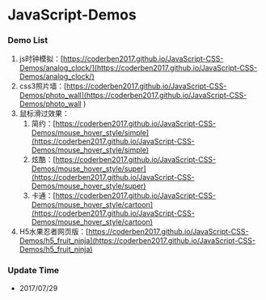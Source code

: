 # JavaScript-Demos

### Demo List
1. js时钟模拟：[https://coderben2017.github.io/JavaScript-CSS-Demos/analog_clock/](https://coderben2017.github.io/JavaScript-CSS-Demos/analog_clock/)
2. css3照片墙：[https://coderben2017.github.io/JavaScript-CSS-Demos/photo_wall](https://coderben2017.github.io/JavaScript-CSS-Demos/photo_wall
)
3. 鼠标滑过效果：
    1. 简约：[https://coderben2017.github.io/JavaScript-CSS-Demos/mouse_hover_style/simple](https://coderben2017.github.io/JavaScript-CSS-Demos/mouse_hover_style/simple)
    2. 炫酷：[https://coderben2017.github.io/JavaScript-CSS-Demos/mouse_hover_style/super](https://coderben2017.github.io/JavaScript-CSS-Demos/mouse_hover_style/super)
    3. 卡通：[https://coderben2017.github.io/JavaScript-CSS-Demos/mouse_hover_style/cartoon](https://coderben2017.github.io/JavaScript-CSS-Demos/mouse_hover_style/cartoon)
4. H5水果忍者网页版：[https://coderben2017.github.io/JavaScript-CSS-Demos/h5_fruit_ninja](https://coderben2017.github.io/JavaScript-CSS-Demos/h5_fruit_ninja)

### Update Time
- 2017/07/29
